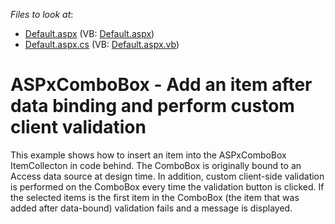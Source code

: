 <!-- default file list -->
*Files to look at*:

* [Default.aspx](./CS/WebSite/Default.aspx) (VB: [Default.aspx](./VB/WebSite/Default.aspx))
* [Default.aspx.cs](./CS/WebSite/Default.aspx.cs) (VB: [Default.aspx.vb](./VB/WebSite/Default.aspx.vb))
<!-- default file list end -->
# ASPxComboBox - Add an item after data binding and perform custom client validation


<p>This example shows how to insert an item into the ASPxComboBox ItemCollecton in code behind. The ComboBox is originally bound to an Access data source at design time. In addition, custom client-side validation is performed on the ComboBox every time the validation button is clicked. If the selected items is the first item in the ComboBox (the item that was added after data-bound) validation fails and a message is displayed. </p>

<br/>


